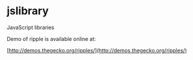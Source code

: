 jslibrary
=========

JavaScript libraries

Demo of ripple is available online at:

[http://demos.thegecko.org/ripples/](http://demos.thegecko.org/ripples/)

